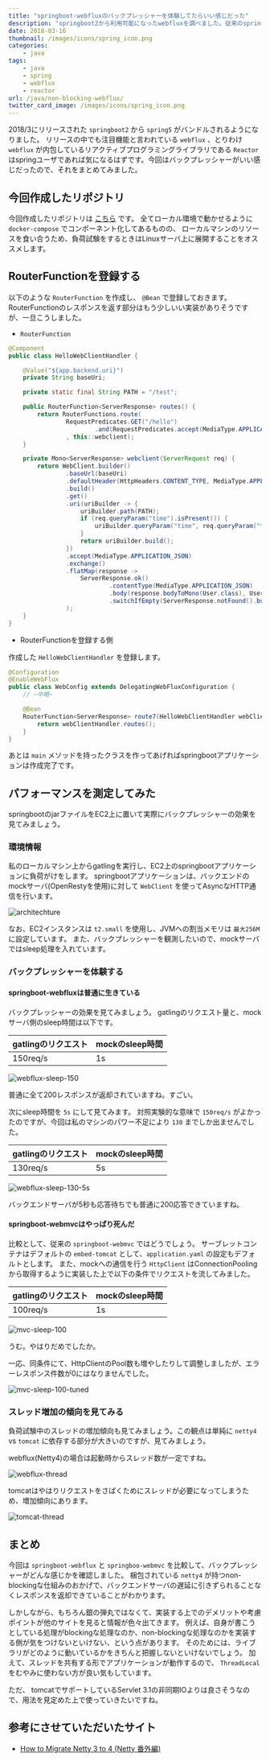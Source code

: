 ```yaml
---
title: "springboot-webfluxのバックプレッシャーを体験してたらいい感じだった"
description: "springboot2から利用可能になったwebfluxを調べました。従来のspringboot-mvcと振る舞い上の違いであるバックプレシャーを実際に試してみました。"
date: 2018-03-16
thumbnail: /images/icons/spring_icon.png
categories:
    - java
tags:
    - java
    - spring
    - webflux
    - reactor
url: /java/non-blocking-webflux/
twitter_card_image: /images/icons/spring_icon.png
---
```


2018/3にリリースされた `springboot2` から `spring5` がバンドルされるようになりました。
リリースの中でも注目機能と言われている `webflux` 、とりわけ `webflux` が内包しているリアクティブプログラミングライブラリである `Reactor` はspringユーザであれば気になるはずです。今回はバックプレッシャーがいい感じだったので、それをまとめてみました。

## 今回作成したリポジトリ
今回作成したリポジトリは [こちら](https://github.com/soudegesu/springboot-webflux-test) です。
全てローカル環境で動かせるように `docker-compose` でコンポーネント化してあるものの、 ローカルマシンのリソースを食い合うため、負荷試験をするときはLinuxサーバ上に展開することをオススメします。

## RouterFunctionを登録する
以下のような `RouterFunction` を作成し、 `@Bean` で登録しておきます。
RouterFunctionのレスポンスを返す部分はもう少しいい実装がありそうですが、一旦こうしました。

* `RouterFunction`

```java
@Component
public class HelloWebClientHandler {

    @Value("${app.backend.uri}")
    private String baseUri;

    private static final String PATH = "/test";

    public RouterFunction<ServerResponse> routes() {
        return RouterFunctions.route(
                RequestPredicates.GET("/hello")
                        .and(RequestPredicates.accept(MediaType.APPLICATION_JSON))
                , this::webclient);
    }

    private Mono<ServerResponse> webclient(ServerRequest req) {
        return WebClient.builder()
                .baseUrl(baseUri)
                .defaultHeader(HttpHeaders.CONTENT_TYPE, MediaType.APPLICATION_JSON.toString())
                .build()
                .get()
                .uri(uriBuilder -> {
                    uriBuilder.path(PATH);
                    if (req.queryParam("time").isPresent()) {
                        uriBuilder.queryParam("time", req.queryParam("time").get());
                    }
                    return uriBuilder.build();
                })
                .accept(MediaType.APPLICATION_JSON)
                .exchange()
                .flatMap(response ->
                    ServerResponse.ok()
                            .contentType(MediaType.APPLICATION_JSON)
                            .body(response.bodyToMono(User.class), User.class)
                            .switchIfEmpty(ServerResponse.notFound().build())
                );
    }
}
```

* RouterFunctionを登録する側

作成した `HelloWebClientHandler` を登録します。

```java
@Configuration
@EnableWebFlux
public class WebConfig extends DelegatingWebFluxConfiguration {
    // ~中略~

    @Bean
    RouterFunction<ServerResponse> route7(HelloWebClientHandler webClientHandler) {
        return webClientHandler.routes();
    }
}
```

あとは `main` メソッドを持ったクラスを作ってあげればspringbootアプリケーションは作成完了です。

## パフォーマンスを測定してみた
springbootのjarファイルをEC2上に置いて実際にバックプレッシャーの効果を見てみましょう。

### 環境情報
私のローカルマシン上からgatlingを実行し、EC2上のspringbootアプリケーションに負荷がけをします。
springbootアプリケーションは、バックエンドのmockサーバ(OpenRestyを使用)に対して `WebClient` を使ってAsyncなHTTP通信を行います。

![architechture](/images/20180316/architecture.png)

なお、EC2インスタンスは `t2.small` を使用し、JVMへの割当メモリは `最大256M` に設定しています。
また、バックプレッシャーを観測したいので、mockサーバではsleep処理を入れています。

### バックプレッシャーを体験する
#### springboot-webfluxは普通に生きている
バックプレッシャーの効果を見てみましょう。
gatlingのリクエスト量と、mockサーバ側のsleep時間は以下です。

|gatlingのリクエスト|mockのsleep時間|
|---------|----------|
|150req/s|1s         |

![webflux-sleep-150](/images/20180316/webflux-sleep-150.png)

普通に全て200レスポンスが返却されていますね。すごい。

次にsleep時間を `5s` にして見てみます。
対照実験的な意味で `150req/s` がよかったのですが、今回は私のマシンのパワー不足により `130` までしか出ませんでした。

|gatlingのリクエスト|mockのsleep時間|
|---------|----------|
|130req/s|5s         |

![webflux-sleep-130-5s](/images/20180316/webflux-sleep-130-5s.png)

バックエンドサーバが5秒も応答待ちでも普通に200応答できていますね。

#### springboot-webmvcはやっぱり死んだ
比較として、従来の `springboot-webmvc` ではどうでしょう。
サーブレットコンテナはデフォルトの `embed-tomcat` として、`application.yaml` の設定もデフォルトとします。
また、mockへの通信を行う `HttpClient` はConnectionPoolingから取得するように実装した上で以下の条件でリクエストを流してみました。

|gatlingのリクエスト|mockのsleep時間|
|---------|----------|
|100req/s|1s         |

![mvc-sleep-100](/images/20180316/mvc-sleep-100.png)

うむ。やはりだめでしたか。

一応、同条件にて、HttpClientのPool数も増やしたりして調整しましたが、エラーレスポンス件数が0にはなりませんでした。

![mvc-sleep-100-tuned](/images/20180316/mvc-sleep-100-tuned.png)

### スレッド増加の傾向を見てみる
負荷試験中のスレッドの増加傾向も見てみましょう。この観点は単純に `netty4` vs `tomcat` に依存する部分が大きいのですが、見てみましょう。

webflux(Netty4)の場合は起動時からスレッド数が一定ですね。

![webflux-thread](/images/20180316/webflux-thread.png)

tomcatはやはりリクエストをさばくためにスレッドが必要になってしまうため、増加傾向にあります。

![tomcat-thread](/images/20180316/tomcat-thread.png)

## まとめ

今回は `springboot-webflux` と `springboo-webmvc` を比較して、バックプレッシャーがどんな感じかを確認しました。
梱包されている `netty4` が持つnon-blockingな仕組みのおかげで、バックエンドサーバの遅延に引きずられることなくレスポンスを返却できていることがわかります。

しかしながら、もちろん銀の弾丸ではなくて、実装する上でのデメリットや考慮ポイントが他のサイトを見ると情報が色々出てきます。
例えば、自身が書こうとしている処理がblockingな処理なのか、non-blockingな処理なのかを実装する側が気をつけないといけない、という点があります。
そのためには、ライブラリがどのように動いているかをきちんと把握しないといけないでしょう。
加えて、スレッドを共有する形でアプリケーションが動作するので、 `ThreadLocal` をむやみに使わない方が良い気もしています。

ただ、 tomcatでサポートしているServlet 3.1の非同期IOよりは良さそうなので、用法を見定めた上で使っていきたいですね。

## 参考にさせていただいたサイト

* [How to Migrate Netty 3 to 4 (Netty 番外編)](http://acro-engineer.hatenablog.com/entry/2013/10/17/113216)
